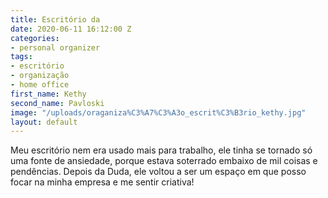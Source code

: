 ```yaml
---
title: Escritório da
date: 2020-06-11 16:12:00 Z
categories:
- personal organizer
tags:
- escritório
- organização
- home office
first_name: Kethy
second_name: Pavloski
image: "/uploads/oraganiza%C3%A7%C3%A3o_escrit%C3%B3rio_kethy.jpg"
layout: default
---
```


Meu escritório nem era usado mais para trabalho, ele tinha se tornado só uma fonte de ansiedade, porque estava soterrado embaixo de mil coisas e pendências. Depois da Duda, ele voltou a ser um espaço em que posso focar na minha empresa e me sentir criativa!